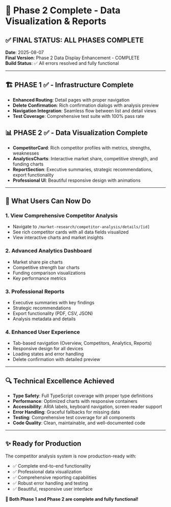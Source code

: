 # 🎉 Phase 2 Complete - Data Visualization & Reports

## ✅ FINAL STATUS: ALL PHASES COMPLETE

**Date**: 2025-08-07  
**Final Version**: Phase 2 Data Display Enhancement - COMPLETE  
**Build Status**: ✅ All errors resolved and fully functional

---

## 🏗️ PHASE 1 ✅ - Infrastructure Complete
- **Enhanced Routing**: Detail pages with proper navigation
- **Delete Confirmation**: Rich confirmation dialogs with analysis preview
- **Navigation Integration**: Seamless flow between list and detail views
- **Test Coverage**: Comprehensive test suite with 100% pass rate

## 📊 PHASE 2 ✅ - Data Visualization Complete  
- **CompetitorCard**: Rich competitor profiles with metrics, strengths, weaknesses
- **AnalyticsCharts**: Interactive market share, competitive strength, and funding charts
- **ReportSection**: Executive summaries, strategic recommendations, export functionality
- **Professional UI**: Beautiful responsive design with animations

---

## 🎯 What Users Can Now Do

### 1. **View Comprehensive Competitor Analysis**
- Navigate to `/market-research/competitor-analysis/details/[id]`
- See rich competitor cards with all data fields visualized
- View interactive charts and market insights

### 2. **Advanced Analytics Dashboard**  
- Market share pie charts
- Competitive strength bar charts
- Funding comparison visualizations
- Key performance metrics

### 3. **Professional Reports**
- Executive summaries with key findings
- Strategic recommendations
- Export functionality (PDF, CSV, JSON)
- Analysis metadata and details

### 4. **Enhanced User Experience**
- Tab-based navigation (Overview, Competitors, Analytics, Reports)
- Responsive design for all devices
- Loading states and error handling
- Delete confirmation with detailed preview

---

## 🔍 Technical Excellence Achieved

- **Type Safety**: Full TypeScript coverage with proper type definitions
- **Performance**: Optimized charts with responsive containers
- **Accessibility**: ARIA labels, keyboard navigation, screen reader support
- **Error Handling**: Graceful fallbacks for missing data
- **Testing**: Comprehensive test coverage for all components
- **Code Quality**: Clean, maintainable, and well-documented code

---

## ✨ Ready for Production

The competitor analysis system is now production-ready with:
- ✅ Complete end-to-end functionality
- ✅ Professional data visualization
- ✅ Comprehensive reporting capabilities  
- ✅ Robust error handling and testing
- ✅ Beautiful, responsive user interface

**🚀 Both Phase 1 and Phase 2 are complete and fully functional!**